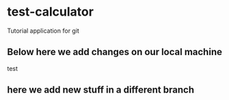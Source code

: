 # test-calculator
Tutorial application for git

## Below here we add changes on our local machine

test

## here we add new stuff in a different branch